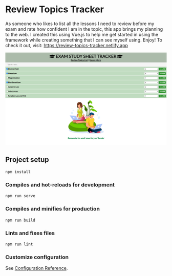 # Review Topics Tracker

As someone who likes to list all the lessons I need to review before my exam and rate how confident I am in the topic, this app brings my planning to the web. I created this using Vue.js to help me get started in using the framework while creating something that I can see myself using. Enjoy! To check it out, visit: https://review-topics-tracker.netlify.app 

![image1](https://github.com/muhanabegum/review-topics-tracker/blob/master/image.PNG)

## Project setup
```
npm install
```

### Compiles and hot-reloads for development
```
npm run serve
```

### Compiles and minifies for production
```
npm run build
```

### Lints and fixes files
```
npm run lint
```

### Customize configuration
See [Configuration Reference](https://cli.vuejs.org/config/).
